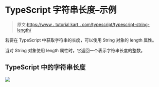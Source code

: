 # TypeScript 字符串长度–示例

> 原文:[https://www . tutorial kart . com/typescript/typescript-string-length/](https://www.tutorialkart.com/typescript/typescript-string-length/)

若要在 TypeScript 中获取字符串的长度，可以使用 String 对象的 length 属性。

当对 String 对象使用 length 属性时，它返回一个表示字符串长度的整数。

## TypeScript 中的字符串长度

[![](../Images/925da31b32d6bc3827932f6c8afb11bb.png)](https://www.tutorialkart.com/)